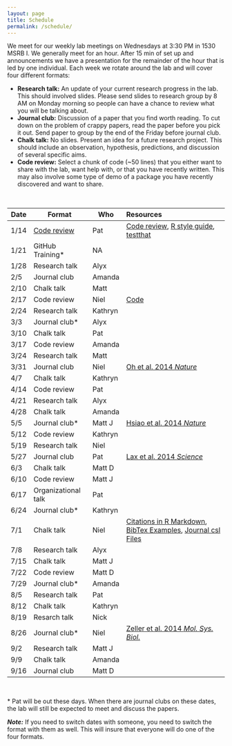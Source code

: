 ```yaml
---
layout: page
title: Schedule
permalink: /schedule/
---
```


We meet for our weekly lab meetings on Wednesdays at 3:30 PM in 1530 MSRB I. We
generally meet for an hour. After 15 min of set up and announcements we have a
presentation for the remainder of the hour that is led by one individual.
Each week we rotate around the lab and will cover four different formats:

* **Research talk:** An update of your current research progress in the lab.
This should involved slides. Please send slides to research group by 8 AM on
Monday morning so people can have a chance to review what you will be talking
about.
* **Journal club:** Discussion of a paper that you find worth reading. To cut
down on the problem of crappy papers, read the paper before you pick it out.
Send paper to group by the end of the Friday before journal club.
* **Chalk talk:** No slides. Present an idea for a future research project.
This should include an observation, hypothesis, predictions, and discussion of
several specific aims.
* **Code review:** Select a chunk of code (~50 lines) that you either want to
share with the lab, want help with, or that you have recently written. This may
also involve some type of demo of a package you have recently discovered and
want to share.

<br>

| Date  | Format           | Who       | Resources                                |
|-------|------------------|-----------|:-----------------------------------------|
| 1/14  | [Code review](http://www.riffomonas.org/talks/2015_01_14_CodeReview.html)      | Pat       | [Code review](http://arxiv.org/pdf/1311.2412v1.pdf), [R style guide](http://google-styleguide.googlecode.com/svn/trunk/Rguide.xml), [testthat](http://journal.r-project.org/archive/2011-1/RJournal_2011-1_Wickham.pdf)
| 1/21  | GitHub Training* | NA     |   |
| 1/28  | Research talk    | Alyx     |   |
| 2/5   | Journal club     | Amanda     |   |
| 2/10  | Chalk talk       | Matt     |   |
| 2/17  | Code review      | Niel  |  [Code](https://github.com/SchlossLab/glne007/blob/master/rf.logit_models.R)   |
| 2/24  | Research talk    | Kathryn     |   |
| 3/3   | Journal club*    | Alyx     |   |
| 3/10  | Chalk talk       | Pat     |   |
| 3/17  | Code review      | Amanda     |   |
| 3/24  | Research talk    | Matt     |   |
| 3/31  | Journal club     | Niel | [Oh et al. 2014 *Nature*](http://www.nature.com/nature/journal/v514/n7520/full/nature13786.html)   |
| 4/7   | Chalk talk       | Kathryn     |   |
| 4/14  | Code review      | Pat     |   |
| 4/21  | Research talk    | Alyx     |   |
| 4/28  | Chalk talk       | Amanda     |   |
| 5/5   | Journal club*    | Matt J | [Hsiao et al. 2014 *Nature*](http://www.nature.com/nature/journal/v515/n7527/full/nature13738.html)   |
| 5/12  | Code review      | Kathryn     |   |
| 5/19  | Research talk    | Niel     |   |
| 5/27  | Journal club     | Pat | [Lax et al. 2014 *Science*](http://www.sciencemag.org/content/345/6200/1048.full.pdf)   |
| 6/3   | Chalk talk       | Matt D     |   |
| 6/10  | Code review      | Matt J     |   |
| 6/17  | Organizational talk    | Pat     |   |
| 6/24  | Journal club*    | Kathryn     |   |
| 7/1   | Chalk talk       | Niel     | [Citations in R Markdown](http://rmarkdown.rstudio.com/authoring_bibliographies_and_citations.html), [BibTex Examples](https://www.verbosus.com/bibtex-style-examples.html), [Journal csl Files](https://github.com/citation-style-language/styles)  |
| 7/8   | Research talk    | Alyx      |   |
| 7/15  | Chalk talk       | Matt J     |   |
| 7/22  | Code review      | Matt D     |   |
| 7/29  | Journal club*    | Amanda     |   |
| 8/5   | Research talk    | Pat     |   |
| 8/12  | Chalk talk       | Kathryn     |   |
| 8/19  | Resarch talk     | Nick     |   |
| 8/26  | Journal club*    | Niel     | [Zeller et al. 2014 _Mol. Sys. Biol._](http://msb.embopress.org/content/msb/10/11/766.full.pdf)  |
| 9/2   | Research talk    | Matt J     |   |
| 9/9   | Chalk talk       | Amanda     |   |
| 9/16  | Journal club     | Matt D     |   |

<br>

\* Pat will be out these days. When there are journal clubs on these dates, the
lab will still be expected to meet and discuss the papers.

***Note:***
If you need to switch dates with someone, you need to switch the format with
them as well. This will insure that everyone will do one of the four formats.
